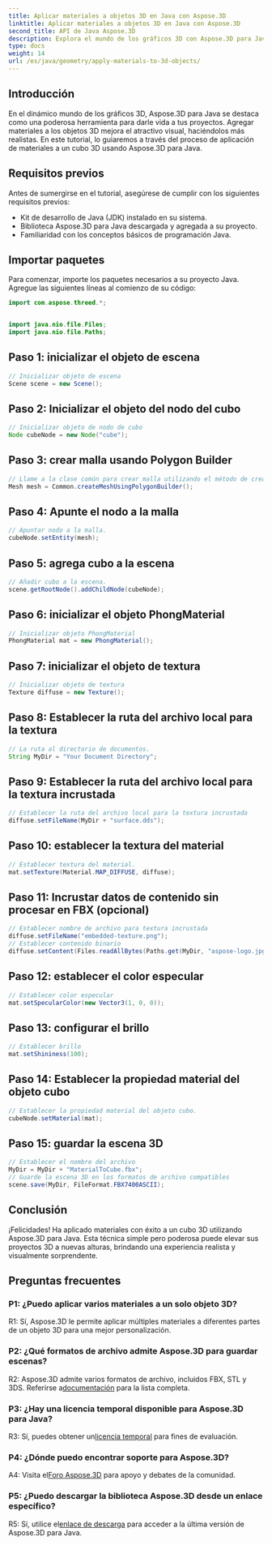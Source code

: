 ```yaml
---
title: Aplicar materiales a objetos 3D en Java con Aspose.3D
linktitle: Aplicar materiales a objetos 3D en Java con Aspose.3D
second_title: API de Java Aspose.3D
description: Explora el mundo de los gráficos 3D con Aspose.3D para Java. Aprenda a aplicar materiales a objetos 3D sin problemas. Mejore sus proyectos con imágenes realistas.
type: docs
weight: 14
url: /es/java/geometry/apply-materials-to-3d-objects/
---
```

## Introducción

En el dinámico mundo de los gráficos 3D, Aspose.3D para Java se destaca como una poderosa herramienta para darle vida a tus proyectos. Agregar materiales a los objetos 3D mejora el atractivo visual, haciéndolos más realistas. En este tutorial, lo guiaremos a través del proceso de aplicación de materiales a un cubo 3D usando Aspose.3D para Java.

## Requisitos previos

Antes de sumergirse en el tutorial, asegúrese de cumplir con los siguientes requisitos previos:

- Kit de desarrollo de Java (JDK) instalado en su sistema.
- Biblioteca Aspose.3D para Java descargada y agregada a su proyecto.
- Familiaridad con los conceptos básicos de programación Java.

## Importar paquetes

Para comenzar, importe los paquetes necesarios a su proyecto Java. Agregue las siguientes líneas al comienzo de su código:

```java
import com.aspose.threed.*;


import java.nio.file.Files;
import java.nio.file.Paths;
```

## Paso 1: inicializar el objeto de escena

```java
// Inicializar objeto de escena
Scene scene = new Scene();
```

## Paso 2: Inicializar el objeto del nodo del cubo

```java
// Inicializar objeto de nodo de cubo
Node cubeNode = new Node("cube");
```

## Paso 3: crear malla usando Polygon Builder

```java
// Llame a la clase común para crear malla utilizando el método de creación de polígonos para establecer una instancia de malla
Mesh mesh = Common.createMeshUsingPolygonBuilder();
```

## Paso 4: Apunte el nodo a la malla

```java
// Apuntar nodo a la malla.
cubeNode.setEntity(mesh);
```

## Paso 5: agrega cubo a la escena

```java
// Añadir cubo a la escena.
scene.getRootNode().addChildNode(cubeNode);
```

## Paso 6: inicializar el objeto PhongMaterial

```java
// Inicializar objeto PhongMaterial
PhongMaterial mat = new PhongMaterial();
```

## Paso 7: inicializar el objeto de textura

```java
// Inicializar objeto de textura
Texture diffuse = new Texture();
```

## Paso 8: Establecer la ruta del archivo local para la textura

```java
// La ruta al directorio de documentos.
String MyDir = "Your Document Directory";
```

## Paso 9: Establecer la ruta del archivo local para la textura incrustada

```java
// Establecer la ruta del archivo local para la textura incrustada
diffuse.setFileName(MyDir + "surface.dds");
```

## Paso 10: establecer la textura del material

```java
// Establecer textura del material.
mat.setTexture(Material.MAP_DIFFUSE, diffuse);
```

## Paso 11: Incrustar datos de contenido sin procesar en FBX (opcional)

```java
// Establecer nombre de archivo para textura incrustada
diffuse.setFileName("embedded-texture.png");
// Establecer contenido binario
diffuse.setContent(Files.readAllBytes(Paths.get(MyDir, "aspose-logo.jpg")));
```

## Paso 12: establecer el color especular

```java
// Establecer color especular
mat.setSpecularColor(new Vector3(1, 0, 0));
```

## Paso 13: configurar el brillo

```java
// Establecer brillo
mat.setShininess(100);
```

## Paso 14: Establecer la propiedad material del objeto cubo

```java
// Establecer la propiedad material del objeto cubo.
cubeNode.setMaterial(mat);
```

## Paso 15: guardar la escena 3D

```java
// Establecer el nombre del archivo
MyDir = MyDir + "MaterialToCube.fbx";
// Guarde la escena 3D en los formatos de archivo compatibles
scene.save(MyDir, FileFormat.FBX7400ASCII);
```

## Conclusión

¡Felicidades! Ha aplicado materiales con éxito a un cubo 3D utilizando Aspose.3D para Java. Esta técnica simple pero poderosa puede elevar sus proyectos 3D a nuevas alturas, brindando una experiencia realista y visualmente sorprendente.

## Preguntas frecuentes

### P1: ¿Puedo aplicar varios materiales a un solo objeto 3D?

R1: Sí, Aspose.3D le permite aplicar múltiples materiales a diferentes partes de un objeto 3D para una mejor personalización.

### P2: ¿Qué formatos de archivo admite Aspose.3D para guardar escenas?

 R2: Aspose.3D admite varios formatos de archivo, incluidos FBX, STL y 3DS. Referirse a[documentación](https://reference.aspose.com/3d/java/) para la lista completa.

### P3: ¿Hay una licencia temporal disponible para Aspose.3D para Java?

 R3: Sí, puedes obtener un[licencia temporal](https://purchase.aspose.com/temporary-license/) para fines de evaluación.

### P4: ¿Dónde puedo encontrar soporte para Aspose.3D?

 A4: Visita el[Foro Aspose.3D](https://forum.aspose.com/c/3d/18) para apoyo y debates de la comunidad.

### P5: ¿Puedo descargar la biblioteca Aspose.3D desde un enlace específico?

 R5: Sí, utilice el[enlace de descarga](https://releases.aspose.com/3d/java/) para acceder a la última versión de Aspose.3D para Java.